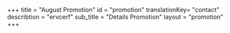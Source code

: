 +++
title = "August Promotion"
id = "promotion"
translationKey= "contact"
describtion = "ervcerf"
sub_title = "Details Promotion"
layout = "promotion"
+++

